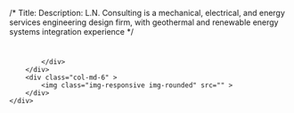 /*
Title: 
Description: L.N. Consulting is a mechanical, electrical, and energy services engineering design firm, with geothermal and renewable energy systems integration experience
*/

# 

<div>
	<div class="row">
		<div class="col-md-6" >
			<div class="well" >
				<h3></h3>
				
			</div>
		</div>
		<div class="col-md-6" >
			<img class="img-responsive img-rounded" src="" >
		</div>
	</div>
</div>